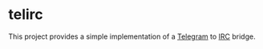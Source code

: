 # telirc
This project provides a simple implementation of a [Telegram](https://telegram.org/) to [IRC](https://en.wikipedia.org/wiki/Internet_Relay_Chat) bridge.

